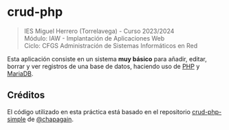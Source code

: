 # crud-php

>IES Miguel Herrero (Torrelavega) - Curso 2023/2024  
>Módulo: IAW - Implantación de Aplicaciones Web  
>Ciclo: CFGS Administración de Sistemas Informáticos en Red  

Esta aplicación consiste en un sistema **muy básico** para añadir, editar, borrar y ver registros de una base de datos, haciendo uso de [PHP][1] y [MariaDB][2].

## Créditos

El código utilizado en esta práctica está basado en el repositorio [crud-php-simple][3] de [@chapagain][4].

[1]: http://www.php.net
[2]: https://www.mysql.com
[3]: https://github.com/chapagain/crud-php-simple
[4]: https://github.com/chapagain